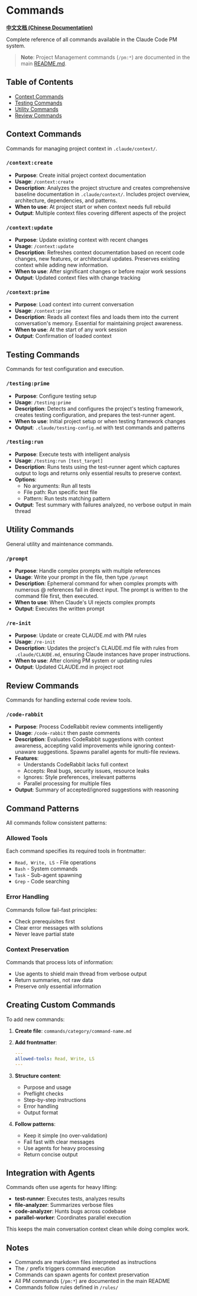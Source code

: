 # Commands

**[中文文档 (Chinese Documentation)](doc/COMMANDS_ZH.md)**

Complete reference of all commands available in the Claude Code PM system.

> **Note**: Project Management commands (`/pm:*`) are documented in the main [README.md](README.md#command-reference).

## Table of Contents

- [Context Commands](#context-commands)
- [Testing Commands](#testing-commands)
- [Utility Commands](#utility-commands)
- [Review Commands](#review-commands)

## Context Commands

Commands for managing project context in `.claude/context/`.

### `/context:create`
- **Purpose**: Create initial project context documentation
- **Usage**: `/context:create`
- **Description**: Analyzes the project structure and creates comprehensive baseline documentation in `.claude/context/`. Includes project overview, architecture, dependencies, and patterns.
- **When to use**: At project start or when context needs full rebuild
- **Output**: Multiple context files covering different aspects of the project

### `/context:update`
- **Purpose**: Update existing context with recent changes
- **Usage**: `/context:update`
- **Description**: Refreshes context documentation based on recent code changes, new features, or architectural updates. Preserves existing context while adding new information.
- **When to use**: After significant changes or before major work sessions
- **Output**: Updated context files with change tracking

### `/context:prime`
- **Purpose**: Load context into current conversation
- **Usage**: `/context:prime`
- **Description**: Reads all context files and loads them into the current conversation's memory. Essential for maintaining project awareness.
- **When to use**: At the start of any work session
- **Output**: Confirmation of loaded context

## Testing Commands

Commands for test configuration and execution.

### `/testing:prime`
- **Purpose**: Configure testing setup
- **Usage**: `/testing:prime`
- **Description**: Detects and configures the project's testing framework, creates testing configuration, and prepares the test-runner agent.
- **When to use**: Initial project setup or when testing framework changes
-  **Output**: `.claude/testing-config.md` with test commands and patterns

### `/testing:run`
- **Purpose**: Execute tests with intelligent analysis
- **Usage**: `/testing:run [test_target]`
- **Description**: Runs tests using the test-runner agent which captures output to logs and returns only essential results to preserve context.
- **Options**:
   - No arguments: Run all tests
   - File path: Run specific test file
   - Pattern: Run tests matching pattern
- **Output**: Test summary with failures analyzed, no verbose output in main thread

## Utility Commands

General utility and maintenance commands.

### `/prompt`
- **Purpose**: Handle complex prompts with multiple references
- **Usage**: Write your prompt in the file, then type `/prompt`
- **Description**: Ephemeral command for when complex prompts with numerous @ references fail in direct input. The prompt is written to the command file first, then executed.
- **When to use**: When Claude's UI rejects complex prompts
- **Output**: Executes the written prompt

### `/re-init`
- **Purpose**: Update or create CLAUDE.md with PM rules
- **Usage**: `/re-init`
- **Description**: Updates the project's CLAUDE.md file with rules from `.claude/CLAUDE.md`, ensuring Claude instances have proper instructions.
- **When to use**: After cloning PM system or updating rules
- **Output**: Updated CLAUDE.md in project root

## Review Commands

Commands for handling external code review tools.

### `/code-rabbit`
- **Purpose**: Process CodeRabbit review comments intelligently
- **Usage**: `/code-rabbit` then paste comments
- **Description**: Evaluates CodeRabbit suggestions with context awareness, accepting valid improvements while ignoring context-unaware suggestions. Spawns parallel agents for multi-file reviews.
- **Features**:
   - Understands CodeRabbit lacks full context
   - Accepts: Real bugs, security issues, resource leaks
   - Ignores: Style preferences, irrelevant patterns
   - Parallel processing for multiple files
- **Output**: Summary of accepted/ignored suggestions with reasoning

## Command Patterns

All commands follow consistent patterns:

### Allowed Tools
Each command specifies its required tools in frontmatter:
- `Read, Write, LS` - File operations
- `Bash` - System commands
- `Task` - Sub-agent spawning
- `Grep` - Code searching

### Error Handling
Commands follow fail-fast principles:
- Check prerequisites first
- Clear error messages with solutions
- Never leave partial state

### Context Preservation
Commands that process lots of information:
- Use agents to shield main thread from verbose output
- Return summaries, not raw data
- Preserve only essential information

## Creating Custom Commands

To add new commands:

1. **Create file**: `commands/category/command-name.md`
2. **Add frontmatter**:
   ```yaml
   ---
   allowed-tools: Read, Write, LS
   ---
   ```
3. **Structure content**:
   - Purpose and usage
   - Preflight checks
   - Step-by-step instructions
   - Error handling
   - Output format

4. **Follow patterns**:
   - Keep it simple (no over-validation)
   - Fail fast with clear messages
   - Use agents for heavy processing
   - Return concise output

## Integration with Agents

Commands often use agents for heavy lifting:

- **test-runner**: Executes tests, analyzes results
- **file-analyzer**: Summarizes verbose files
- **code-analyzer**: Hunts bugs across codebase
- **parallel-worker**: Coordinates parallel execution

This keeps the main conversation context clean while doing complex work.

## Notes

- Commands are markdown files interpreted as instructions
- The `/` prefix triggers command execution
- Commands can spawn agents for context preservation
- All PM commands (`/pm:*`) are documented in the main README
- Commands follow rules defined in `/rules/`
